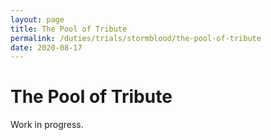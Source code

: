 ```yaml
---
layout: page
title: The Pool of Tribute
permalink: /duties/trials/stormblood/the-pool-of-tribute
date: 2020-08-17
---
```


# The Pool of Tribute

Work in progress.

